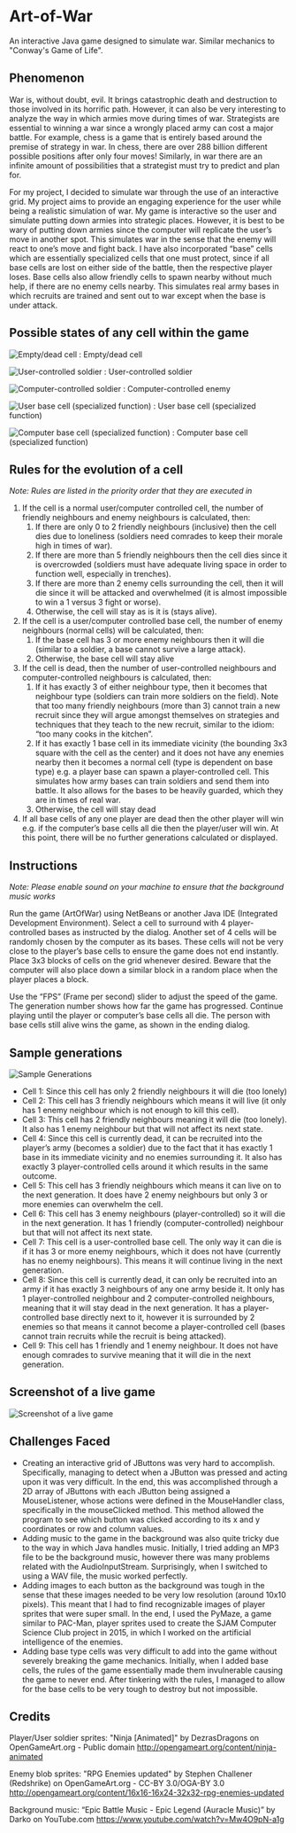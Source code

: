 # Art-of-War
An interactive Java game designed to simulate war. Similar mechanics to "Conway's Game of Life".

## Phenomenon
War is, without doubt, evil. It brings catastrophic death and destruction to those involved in its horrific path. However, it can also be very interesting to analyze the way in which armies move during times of war. Strategists are essential to winning a war since a wrongly placed army can cost a major battle. For example, chess is a game that is entirely based around the premise of strategy in war. In chess, there are over 288 billion different possible positions after only four moves! Similarly, in war there are an infinite amount of possibilities that a strategist must try to predict and plan for. 

For my project, I decided to simulate war through the use of an interactive grid. My project aims to provide an engaging experience for the user while being a realistic simulation of war. My game is interactive so the user and simulate putting down armies into strategic places. However, it is best to be wary of putting down armies since the computer will replicate the user’s move in another spot. This simulates war in the sense that the enemy will react to one’s move and fight back. I have also incorporated “base” cells which are essentially specialized cells that one must protect, since if all base cells are lost on either side of the battle, then the respective player loses. Base cells also allow friendly cells to spawn nearby without much help, if there are no enemy cells nearby. This simulates real army bases in which recruits are trained and sent out to war except when the base is under attack. 

## Possible states of any cell within the game
![Empty/dead cell](/Screenshots/empty.png?raw=true "Empty/dead cell") : Empty/dead cell

![User-controlled soldier](/Screenshots/player.png?raw=true "User-controlled soldier") : User-controlled soldier

![Computer-controlled soldier](/Screenshots/enemy.png?raw=true "Computer-controlled soldier") : Computer-controlled enemy

![User base cell (specialized function)](/Screenshots/base1.png?raw=true "User base cell (specialized function)") : User base cell (specialized function)

![Computer base cell (specialized function)](/Screenshots/base2.png?raw=true "User base cell (specialized function)") : Computer base cell (specialized function)


## Rules for the evolution of a cell
*Note: Rules are listed in the priority order that they are executed in*
1. If the cell is a normal user/computer controlled cell, the number of friendly neighbours and enemy neighbours is calculated, then:
    1. If there are only 0 to 2 friendly neighbours (inclusive) then the cell dies due to loneliness (soldiers need comrades to keep their morale high in times of war).
    2. If there are more than 5 friendly neighbours then the cell dies since it is overcrowded (soldiers must have adequate living space in order to function well, especially in trenches).
    3. If there are more than 2 enemy cells surrounding the cell, then it will die since it will be attacked and overwhelmed (it is almost impossible to win a 1 versus 3 fight or worse).
    4. Otherwise, the cell will stay as is it is (stays alive).
2. If the cell is a user/computer controlled base cell, the number of enemy neighbours (normal cells) will be calculated, then:
    1. If the base cell has 3 or more enemy neighbours then it will die (similar to a soldier, a base cannot survive a large attack).
    2. Otherwise, the base cell will stay alive
3. If the cell is dead, then the number of user-controlled neighbours and computer-controlled neighbours is calculated, then:
    1. If it has exactly 3 of either neighbour type, then it becomes that neighbour type (soldiers can train more soldiers on the field). Note that too many friendly neighbours (more than 3) cannot train a new recruit since they will argue amongst themselves on strategies and techniques that they teach to the new recruit, similar to the idiom: “too many cooks in the kitchen”.
    2. If it has exactly 1 base cell in its immediate vicinity (the bounding 3x3 square with the cell as the center) and it does not have any enemies nearby then it becomes a normal cell (type is dependent on base type) e.g. a player base can spawn a player-controlled cell. This simulates how army bases can train soldiers and send them into battle. It also allows for the bases to be heavily guarded, which they are in times of real war. 
    3. Otherwise, the cell will stay dead
4. If all base cells of any one player are dead then the other player will win e.g. if the computer’s base cells all die then the player/user will win. At this point, there will be no further generations calculated or displayed.



## Instructions
*Note: Please enable sound on your machine to ensure that the background music works*

Run the game (ArtOfWar) using NetBeans or another Java IDE (Integrated Development Environment).
Select a cell to surround with 4 player-controlled bases as instructed by the dialog. Another set of 4 cells will be randomly chosen by the computer as its bases. These cells will not be very close to the player’s base cells to ensure the game does not end instantly. 
Place 3x3 blocks of cells on the grid whenever desired. Beware that the computer will also place down a similar block in a random place when the player places a block. 

Use the “FPS” (Frame per second) slider to adjust the speed of the game. The generation number shows how far the game has progressed. 
Continue playing until the player or computer’s base cells all die. The person with base cells still alive wins the game, as shown in the ending dialog. 

## Sample generations
![Sample Generations](/Screenshots/generations.PNG?raw=true "Sample Generations")


* Cell 1: Since this cell has only 2 friendly neighbours it will die (too lonely)
* Cell 2: This cell has 3 friendly neighbours which means it will live (it only has 1 enemy neighbour which is not enough to kill this cell).
* Cell 3: This cell has 2 friendly neighbours meaning it will die (too lonely). It also has 1 enemy neighbour but that will not affect its next state.
* Cell 4: Since this cell is currently dead, it can be recruited into the player’s army (becomes a soldier) due to the fact that it has exactly 1 base in its immediate vicinity and no enemies surrounding it. It also has exactly 3 player-controlled cells around it which results in the same outcome. 
* Cell 5: This cell has 3 friendly neighbours which means it can live on to the next generation. It does have 2 enemy neighbours but only 3 or more enemies can overwhelm the cell. 
* Cell 6: This cell has 3 enemy neighbours (player-controlled) so it will die in the next generation. It has 1 friendly (computer-controlled) neighbour but that will not affect its next state.
* Cell 7: This cell is a user-controlled base cell. The only way it can die is if it has 3 or more enemy neighbours, which it does not have (currently has no enemy neighbours). This means it will continue living in the next generation.
* Cell 8: Since this cell is currently dead, it can only be recruited into an army if it has exactly 3 neighbours of any one army beside it. It only has 1 player-controlled neighbour and 2 computer-controlled neighbours, meaning that it will stay dead in the next generation. It has a player-controlled base directly next to it, however it is surrounded by 2 enemies so that means it cannot become a player-controlled cell (bases cannot train recruits while the recruit is being attacked).
* Cell 9: This cell has 1 friendly and 1 enemy neighbour. It does not have enough comrades to survive meaning that it will die in the next generation. 

## Screenshot of a live game
![Screenshot of a live game](/Screenshots/game.png?raw=true "Screenshot of a live game")

## Challenges Faced
* Creating an interactive grid of JButtons was very hard to accomplish. Specifically, managing to detect when a JButton was pressed and acting upon it was very difficult. In the end, this was accomplished through a 2D array of JButtons with each JButton being assigned a MouseListener, whose actions were defined in the MouseHandler class, specifically in the mouseClicked method. This method allowed the program to see which button was clicked according to its x and y coordinates or row and column values.
* Adding music to the game in the background was also quite tricky due to the way in which Java handles music. Initially, I tried adding an MP3 file to be the background music, however there was many problems related with the AudioInputStream. Surprisingly, when I switched to using a WAV file, the music worked perfectly. 
* Adding images to each button as the background was tough in the sense that these images needed to be very low resolution (around 10x10 pixels). This meant that I had to find recognizable images of player sprites that were super small. In the end, I used the PyMaze, a game similar to PAC-Man, player sprites used to create the SJAM Computer Science Club project in 2015, in which I worked on the artificial intelligence of the enemies.
* Adding base type cells was very difficult to add into the game without severely breaking the game mechanics. Initially, when I added base cells, the rules of the game essentially made them invulnerable causing the game to never end. After tinkering with the rules, I managed to allow for the base cells to be very tough to destroy but not impossible. 

## Credits
Player/User soldier sprites:
"Ninja [Animated]" by DezrasDragons on OpenGameArt.org - Public domain
http://opengameart.org/content/ninja-animated 

Enemy blob sprites:
"RPG Enemies updated" by Stephen Challener (Redshrike) on OpenGameArt.org - CC-BY 3.0/OGA-BY 3.0
http://opengameart.org/content/16x16-16x24-32x32-rpg-enemies-updated 

Background music:
“Epic Battle Music - Epic Legend (Auracle Music)” by Darko on YouTube.com
https://www.youtube.com/watch?v=Mw4O9pN-a1g 
